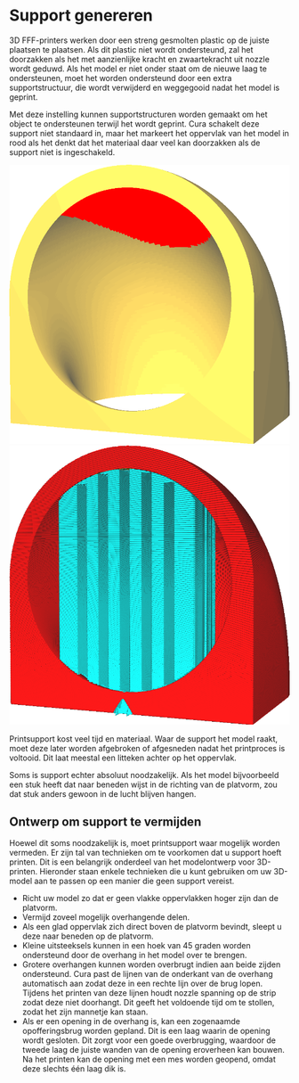 Support genereren
====
3D FFF-printers werken door een streng gesmolten plastic op de juiste plaatsen te plaatsen. Als dit plastic niet wordt ondersteund, zal het doorzakken als het met aanzienlijke kracht en zwaartekracht uit nozzle wordt geduwd. Als het model er niet onder staat om de nieuwe laag te ondersteunen, moet het worden ondersteund door een extra supportstructuur, die wordt verwijderd en weggegooid nadat het model is geprint.

Met deze instelling kunnen supportstructuren worden gemaakt om het object te ondersteunen terwijl het wordt geprint. Cura schakelt deze support niet standaard in, maar het markeert het oppervlak van het model in rood als het denkt dat het materiaal daar veel kan doorzakken als de support niet is ingeschakeld.

<!--screenshot {
"image_path": "support_enable_prepare_mode.png",
"modellen": [{"script": "pipe_corner.scad"}],
"camerapositie": [77, 197, 40],
"laag": -1
}-->
<!--screenshot {
"image_path": "support_enable.png",
"modellen": [{"script": "pipe_corner.scad"}],
"camerapositie": [77, 197, 40],
"settings": {"support_enable": true},
"kleuren": 64
}-->
![Rode markering van het model waar support nodig is](../../../articles/images/support_enable_prepare_mode.png)
![Supportstructuur (in cyaan) om het model te ondersteunen tijdens het printen](../../../articles/images/support_enable.png)

Printsupport kost veel tijd en materiaal. Waar de support het model raakt, moet deze later worden afgebroken of afgesneden nadat het printproces is voltooid. Dit laat meestal een litteken achter op het oppervlak.

Soms is support echter absoluut noodzakelijk. Als het model bijvoorbeeld een stuk heeft dat naar beneden wijst in de richting van de platvorm, zou dat stuk anders gewoon in de lucht blijven hangen.

Ontwerp om support te vermijden
----

Hoewel dit soms noodzakelijk is, moet printsupport waar mogelijk worden vermeden. Er zijn tal van technieken om te voorkomen dat u support hoeft printen. Dit is een belangrijk onderdeel van het modelontwerp voor 3D-printen. Hieronder staan ​​enkele technieken die u kunt gebruiken om uw 3D-model aan te passen op een manier die geen support vereist.
* Richt uw model zo dat er geen vlakke oppervlakken hoger zijn dan de platvorm.
* Vermijd zoveel mogelijk overhangende delen.
* Als een glad oppervlak zich direct boven de platvorm bevindt, sleept u deze naar beneden op de platvorm.
* Kleine uitsteeksels kunnen in een hoek van 45 graden worden ondersteund door de overhang in het model over te brengen.
* Grotere overhangen kunnen worden overbrugt indien aan beide zijden ondersteund. Cura past de lijnen van de onderkant van de overhang automatisch aan zodat deze in een rechte lijn over de brug lopen. Tijdens het printen van deze lijnen houdt nozzle spanning op de strip zodat deze niet doorhangt. Dit geeft het voldoende tijd om te stollen, zodat het zijn mannetje kan staan.
* Als er een opening in de overhang is, kan een zogenaamde opofferingsbrug worden gepland. Dit is een laag waarin de opening wordt gesloten. Dit zorgt voor een goede overbrugging, waardoor de tweede laag de juiste wanden van de opening eroverheen kan bouwen. Na het printen kan de opening met een mes worden geopend, omdat deze slechts één laag dik is.